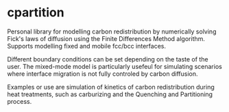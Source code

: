 # cpartition

Personal library for modelling carbon redistribution by numerically solving Fick's laws of diffusion using the Finite Differences Method algorithm.
Supports modelling fixed and mobile fcc/bcc interfaces. 

Different boundary conditions can be set depending on the taste of the user. The mixed-mode model is particularly usefeul for simulating scenarios where interface migration is not fully controled by carbon diffusion.

Examples or use are simulation of kinetics of carbon redistribution during heat treatments, such as carburizing and the Quenching and Partitioning process.
